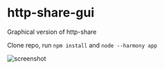 http-share-gui
==============

Graphical version of http-share

Clone repo, run `npm install` and `node --harmony app`

![screenshot](http://julkinen.salaliitto.com/misc/http-share.png)
